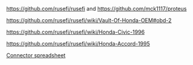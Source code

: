 https://github.com/rusefi/rusefi and https://github.com/mck1117/proteus

https://github.com/rusefi/rusefi/wiki/Vault-Of-Honda-OEM#obd-2

https://github.com/rusefi/rusefi/wiki/Honda-Civic-1996

https://github.com/rusefi/rusefi/wiki/Honda-Accord-1995

[Connector spreadsheet](https://docs.google.com/spreadsheets/d/1NOu2Atvwz7war0sTAcp2MZZhsYdLY6VmwkuC-S1-yEU)
